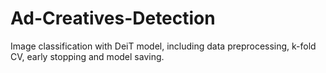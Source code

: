 # Ad-Creatives-Detection
Image classification with DeiT model, including data preprocessing, k-fold CV, early stopping and model saving.
